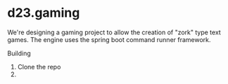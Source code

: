 # d23.gaming

We're designing a gaming project to allow the creation of "zork" type text games.  The engine uses the spring boot command runner framework.

Building
1.  Clone the repo
2.  
